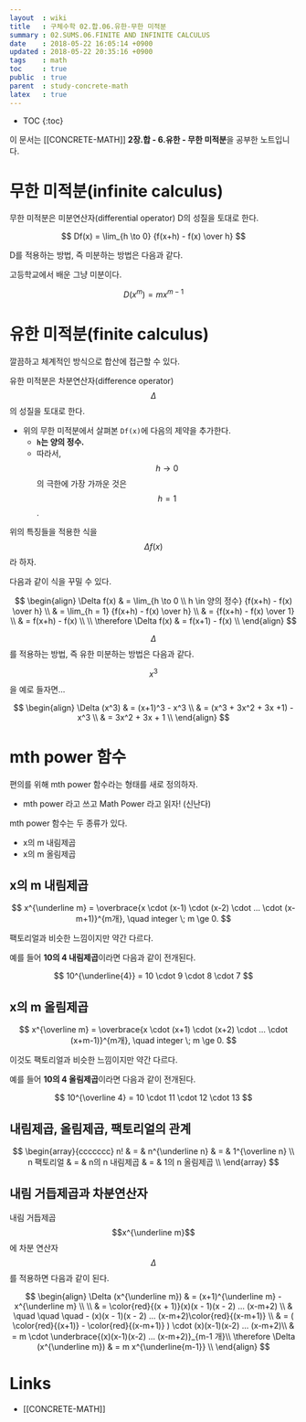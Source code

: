 ```yaml
---
layout  : wiki
title   : 구체수학 02.합.06.유한-무한 미적분
summary : 02.SUMS.06.FINITE AND INFINITE CALCULUS
date    : 2018-05-22 16:05:14 +0900
updated : 2018-05-22 20:35:16 +0900
tags    : math
toc     : true
public  : true
parent  : study-concrete-math
latex   : true
---
```

* TOC
{:toc}

이 문서는 [[CONCRETE-MATH]] **2장.합 - 6.유한 - 무한 미적분**을 공부한 노트입니다.

# 무한 미적분(infinite calculus)

무한 미적분은 미분연산자(differential operator) D의 성질을 토대로 한다.

$$
Df(x) = \lim_{h \to 0} {f(x+h) - f(x) \over h}
$$

D를 적용하는 방법, 즉 미분하는 방법은 다음과 같다.

고등학교에서 배운 그냥 미분이다.

$$
D(x^m) = mx^{m-1}
$$


# 유한 미적분(finite calculus)

깔끔하고 체계적인 방식으로 합산에 접근할 수 있다.

유한 미적분은 차분연산자(difference operator) $$\Delta$$의 성질을 토대로 한다.

* 위의 무한 미적분에서 살펴본 `Df(x)`에 다음의 제약을 추가한다.
    * **`h`는 양의 정수.**
    * 따라서, $$h \to 0$$ 의 극한에 가장 가까운 것은 $$h = 1$$.

위의 특징들을 적용한 식을 $$\Delta f(x)$$라 하자.

다음과 같이 식을 꾸밀 수 있다.

$$
\begin{align}
\Delta f(x)
    & = \lim_{h \to 0 \\ h \in 양의 정수} {f(x+h) - f(x) \over h} \\
    & = \lim_{h = 1} {f(x+h) - f(x) \over h} \\
    & = {f(x+h) - f(x) \over 1} \\
    & = f(x+h) - f(x) \\
\\
\therefore \Delta f(x) & = f(x+1) - f(x) \\
\end{align}
$$

$$\Delta$$를 적용하는 방법, 즉 유한 미분하는 방법은 다음과 같다.

$$x^3$$을 예로 들자면...

$$
\begin{align}
\Delta (x^3)
    & = (x+1)^3 - x^3 \\
    & = (x^3 + 3x^2 + 3x +1) - x^3 \\
    & = 3x^2 + 3x + 1 \\
\end{align}
$$

# mth power 함수

편의를 위해 mth power 함수라는 형태를 새로 정의하자.

* mth power 라고 쓰고 Math Power 라고 읽자! (신난다)

mth power 함수는 두 종류가 있다.

* x의 m 내림제곱
* x의 m 올림제곱

## x의 m 내림제곱

$$
x^{\underline m} = \overbrace{x \cdot (x-1) \cdot (x-2) \cdot ... \cdot (x-m+1)}^{m개}, \quad integer \; m \ge 0.
$$

팩토리얼과 비슷한 느낌이지만 약간 다르다.

예를 들어 **10의 4 내림제곱**이라면 다음과 같이 전개된다.

$$
10^{\underline{4}} = 10 \cdot 9 \cdot 8 \cdot 7
$$

## x의 m 올림제곱

$$
x^{\overline m} = \overbrace{x \cdot (x+1) \cdot (x+2) \cdot ... \cdot (x+m-1)}^{m개}, \quad integer \; m \ge 0.
$$

이것도 팩토리얼과 비슷한 느낌이지만 약간 다르다.

예를 들어 **10의 4 올림제곱**이라면 다음과 같이 전개된다.

$$
10^{\overline 4} = 10 \cdot 11 \cdot 12 \cdot 13
$$

## 내림제곱, 올림제곱, 팩토리얼의 관계

$$
\begin{array}{ccccccc}
n!         & = & n^{\underline n}  & = & 1^{\overline n} \\
n 팩토리얼 & = & n의 n 내림제곱     & = & 1의 n 올림제곱 \\
\end{array}
$$

## 내림 거듭제곱과 차분연산자

내림 거듭제곱 $$x^{\underline m}$$에 차분 연산자 $$\Delta$$를 적용하면 다음과 같이 된다.

$$
\begin{align}
\Delta (x^{\underline m})
    & = (x+1)^{\underline m} - x^{\underline m} \\
\\
    & = \color{red}{(x + 1)}(x)(x - 1)(x - 2) ... (x-m+2) \\
    & \quad \quad \quad - (x)(x - 1)(x - 2) ... (x-m+2)\color{red}{(x-m+1)} \\
    & = ( \color{red}{(x+1)} - \color{red}{(x-m+1)} ) \cdot (x)(x-1)(x-2) ... (x-m+2)\\
    & = m \cdot \underbrace{(x)(x-1)(x-2) ... (x-m+2)}_{m-1 개}\\
\therefore \Delta (x^{\underline m})
    & = m x^{\underline{m-1}} \\
\end{align}
$$



# Links

* [[CONCRETE-MATH]]
